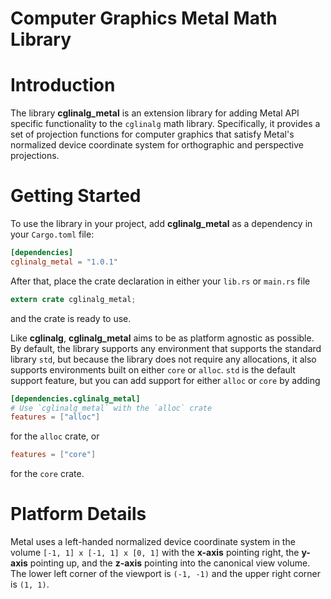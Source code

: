 # Computer Graphics Metal Math Library

# Introduction
The library **cglinalg_metal** is an extension library for adding Metal API specific
functionality to the `cglinalg` math library. Specifically, it provides a set of projection
functions for computer graphics that satisfy Metal's normalized device coordinate system
for orthographic and perspective projections.

# Getting Started
To use the library in your project, add **cglinalg_metal** as a dependency in 
your `Cargo.toml` file:
```toml
[dependencies]
cglinalg_metal = "1.0.1"
```
After that, place the crate declaration in either your `lib.rs` or `main.rs` file
```rust
extern crate cglinalg_metal;
```
and the crate is ready to use.

Like **cglinalg**, **cglinalg_metal** aims to be as platform agnostic as possible.
By default, the library supports any environment that supports the standard 
library `std`, but because the library does not require any allocations, it also supports 
environments built on either `core` or `alloc`. `std` is the default support feature, but 
you can add support for either `alloc` or `core` by adding
```toml
[dependencies.cglinalg_metal]
# Use `cglinalg_metal` with the `alloc` crate
features = ["alloc"]
```
for the `alloc` crate, or
```toml
features = ["core"]
```
for the `core` crate.

# Platform Details
Metal uses a left-handed normalized device coordinate system in the volume
`[-1, 1] x [-1, 1] x [0, 1]` with the **x-axis** pointing right, the **y-axis**
pointing up, and the **z-axis** pointing into the canonical view volume. The lower
left corner of the viewport is `(-1, -1)` and the upper right corner is `(1, 1)`.
